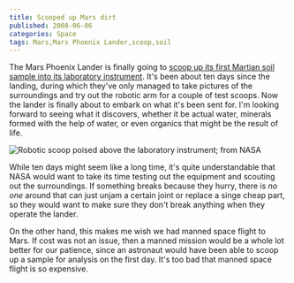 ```yaml
---
title: Scooped up Mars dirt
published: 2008-06-06
categories: Space
tags: Mars,Mars Phoenix Lander,scoop,soil
---
```


The Mars Phoenix Lander is finally going to
<a href="https://www.nasa.gov/mission_pages/phoenix/news/phoenix-20080606.html">scoop up its first Martian soil sample into its laboratory instrument</a>.
It's been about ten days since the landing,
during which they've only managed to take pictures of the surroundings
and try out the robotic arm for a couple of test scoops.
Now the lander is finally about to embark on what it's been sent for.
I'm looking forward to seeing what it discovers, whether it be actual water,
minerals formed with the help of water, or even organics that might be the result of life.

<!--more-->

![Robotic scoop poised above the laboratory instrument; from [NASA](http://www.nasa.gov/mission_pages/phoenix/images/press/SS011EFF897193286_11BEEL1M1-scoop-bright-adj.html)](http://www.nasa.gov/images/content/240306main_SS011EFF897193286_11BEEL1M1-scoop-bright-adj_516-387.jpg)

While ten days might seem like a long time,
it's quite understandable that NASA would want to take its time
testing out the equipment and scouting out the surroundings.
If something breaks because they hurry,
there is <em>no one</em> around that can just unjam a certain joint or replace a singe cheap part,
so they would want to make sure they don't break anything when they operate the lander.

On the other hand, this makes me wish we had manned space flight to Mars.
If cost was not an issue, then a manned mission would be a whole lot better for our patience,
since an astronaut would have been able to scoop up a sample for analysis on the first day.
It's too bad that manned space flight is so expensive.
